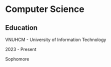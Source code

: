 # Computer Science
## Education
VNUHCM - University of Information Technology

2023 - Present

Sophomore
